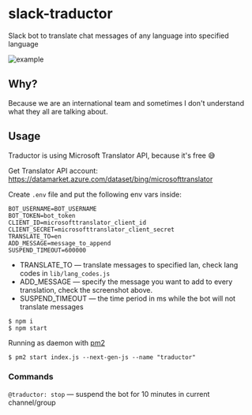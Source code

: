 # slack-traductor
Slack bot to translate chat messages of any language into specified language

![example](example.png)

## Why?

Because we are an international team and sometimes I don't understand what they all are talking about.

## Usage

Traductor is using Microsoft Translator API, because it's free 😅

Get Translator API account: https://datamarket.azure.com/dataset/bing/microsofttranslator

Create `.env` file and put the following env vars inside:

```
BOT_USERNAME=BOT_USERNAME
BOT_TOKEN=bot_token
CLIENT_ID=microsofttranslator_client_id
CLIENT_SECRET=microsofttranslator_client_secret
TRANSLATE_TO=en
ADD_MESSAGE=message_to_append
SUSPEND_TIMEOUT=600000
```

- TRANSLATE_TO — translate messages to specified lan, check lang codes in `lib/lang_codes.js`
- ADD_MESSAGE — specify the message you want to add to every translation, check the screenshot above.
- SUSPEND_TIMEOUT — the time period in ms while the bot will not translate messages

```
$ npm i
$ npm start
```

Running as daemon with [pm2](https://github.com/Unitech/pm2)

```
$ pm2 start index.js --next-gen-js --name "traductor"
```

### Commands

`@traductor: stop` — suspend the bot for 10 minutes in current channel/group

